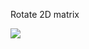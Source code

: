 Rotate 2D matrix

<img src=https://camo.githubusercontent.com/9516a7f7abed6e6594c03c65bfb4f86a863c45d35b1e4bde911ffbeef9e1939f/68747470733a2f2f616674657261636164656d792e636f6d2f696d616765732f726f746174652d6d61747269782d7472616e73706f73652d616e642d726f746174652d76697375616c697a6174696f6e2d373037353730616137646532323031342e676966>
